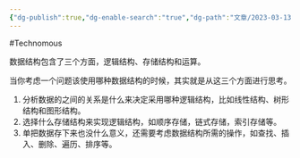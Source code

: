 ```yaml
---
{"dg-publish":true,"dg-enable-search":"true","dg-path":"文章/2023-03-13 如何设计数据结构.md","permalink":"/文章/2023-03-13 如何设计数据结构/","dgEnableSearch":"true","dgPassFrontmatter":true}
---
```


#Technomous 

数据结构包含了三个方面，逻辑结构、存储结构和运算。

当你考虑一个问题该使用哪种数据结构的时候，其实就是从这三个方面进行思考。

1. 分析数据的之间的关系是什么来决定采用哪种逻辑结构，比如线性结构、树形结构和图形结构。
2. 选择什么存储结构来实现逻辑结构，如顺序存储，链式存储，索引存储等。
3. 单把数据存下来也没什么意义，还需要考虑数据结构所需的操作，如查找、插入、删除、遍历、排序等。